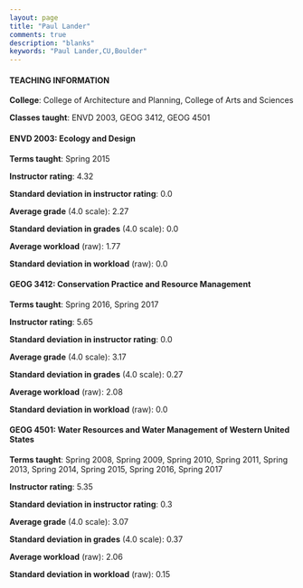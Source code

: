```yaml
---
layout: page
title: "Paul Lander" 
comments: true
description: "blanks"
keywords: "Paul Lander,CU,Boulder"
---
```

<head>
<script src="https://ajax.googleapis.com/ajax/libs/jquery/2.1.3/jquery.min.js"></script>
<script src="https://dl.dropboxusercontent.com/s/pc42nxpaw1ea4o9/highcharts.js?dl=0"></script>
<!-- <script src="../assets/js/highcharts.js"></script> -->
<style type="text/css">@font-face {
	font-family: "Bebas Neue";
	src: url(https://www.filehosting.org/file/details/544349/BebasNeue Regular.otf) format("opentype");
	}
	h1.Bebas { 
		font-family: "Bebas Neue", Verdana, Tahoma;
	}
</style>
</head>
	   
#### TEACHING INFORMATION

**College**: College of Architecture and Planning, College of Arts and Sciences

**Classes taught**: ENVD 2003, GEOG 3412, GEOG 4501

#### ENVD 2003: Ecology and Design

**Terms taught**: Spring 2015

**Instructor rating**: 4.32

**Standard deviation in instructor rating**: 0.0

**Average grade** (4.0 scale): 2.27

**Standard deviation in grades** (4.0 scale): 0.0

**Average workload** (raw): 1.77

**Standard deviation in workload** (raw): 0.0

#### GEOG 3412: Conservation Practice and Resource Management

**Terms taught**: Spring 2016, Spring 2017

**Instructor rating**: 5.65

**Standard deviation in instructor rating**: 0.0

**Average grade** (4.0 scale): 3.17

**Standard deviation in grades** (4.0 scale): 0.27

**Average workload** (raw): 2.08

**Standard deviation in workload** (raw): 0.0

#### GEOG 4501: Water Resources and Water Management of Western United States

**Terms taught**: Spring 2008, Spring 2009, Spring 2010, Spring 2011, Spring 2013, Spring 2014, Spring 2015, Spring 2016, Spring 2017

**Instructor rating**: 5.35

**Standard deviation in instructor rating**: 0.3

**Average grade** (4.0 scale): 3.07

**Standard deviation in grades** (4.0 scale): 0.37

**Average workload** (raw): 2.06

**Standard deviation in workload** (raw): 0.15

